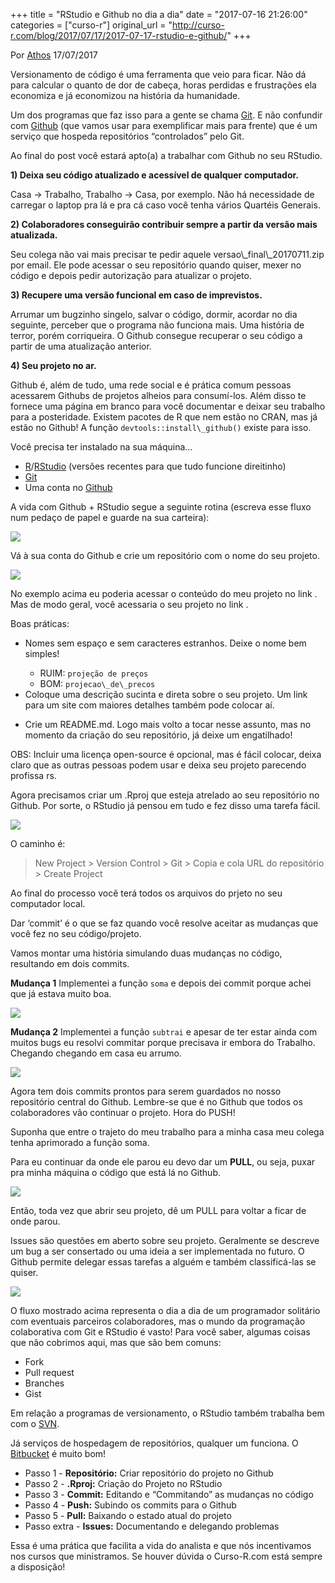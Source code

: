 +++
title = "RStudio e Github no dia a dia"
date = "2017-07-16 21:26:00"
categories = ["curso-r"]
original_url = "http://curso-r.com/blog/2017/07/17/2017-07-17-rstudio-e-github/"
+++

<p class="text-muted text-uppercase mb-small text-right">
Por <a href="http://curso-r.com/author/athos">Athos</a> 17/07/2017
</p>
<p>
Versionamento de código é uma ferramenta que veio para ficar. Não dá
para calcular o quanto de dor de cabeça, horas perdidas e frustrações
ela economiza e já economizou na história da humanidade.
</p>
<p>
Um dos programas que faz isso para a gente se chama
<a href="https://git-scm.com/">Git</a>. E não confundir com
<a href="https://github.com/">Github</a> (que vamos usar para
exemplificar mais para frente) que é um serviço que hospeda repositórios
“controlados” pelo Git.
</p>
<p>
Ao final do post você estará apto(a) a trabalhar com Github no seu
RStudio.
</p>
<p>
<strong>1) Deixa seu código atualizado e acessível de qualquer
computador.</strong>
</p>
<p>
Casa -&gt; Trabalho, Trabalho -&gt; Casa, por exemplo. Não há
necessidade de carregar o laptop pra lá e pra cá caso você tenha vários
Quartéis Generais.
</p>
<p>
<strong>2) Colaboradores conseguirão contribuir sempre a partir da
versão mais atualizada.</strong>
</p>
<p>
Seu colega não vai mais precisar te pedir aquele
versao\_final\_20170711.zip por email. Ele pode acessar o seu
repositório quando quiser, mexer no código e depois pedir autorização
para atualizar o projeto.
</p>
<p>
<strong>3) Recupere uma versão funcional em caso de
imprevistos.</strong>
</p>
<p>
Arrumar um bugzinho singelo, salvar o código, dormir, acordar no dia
seguinte, perceber que o programa não funciona mais. Uma história de
terror, porém corriqueira. O Github consegue recuperar o seu código a
partir de uma atualização anterior.
</p>
<p>
<strong>4) Seu projeto no ar.</strong>
</p>
<p>
Github é, além de tudo, uma rede social e é prática comum pessoas
acessarem Githubs de projetos alheios para consumí-los. Além disso te
fornece uma página em branco para você documentar e deixar seu trabalho
para a posteridade. Existem pacotes de R que nem estão no CRAN, mas já
estão no Github! A função <code>devtools::install\_github()</code>
existe para isso.
</p>

<p>
Você precisa ter instalado na sua máquina…
</p>
<ul>
<li>
<a href="https://cran.r-project.org/">R</a>/<a href="https://www.rstudio.com/products/rstudio/download/">RStudio</a>
(versões recentes para que tudo funcione direitinho)
</li>
<li>
<a href="https://git-scm.com/download/">Git</a>
</li>
<li>
Uma conta no <a href="https://github.com/">Github</a>
</li>
</ul>

<p>
A vida com Github + RStudio segue a seguinte rotina (escreva esse fluxo
num pedaço de papel e guarde na sua carteira):
</p>
<p>
<img src="http://curso-r.com/blog/2017/07/17/2017-07-17-rstudio-e-github/blog/2017-07-17-rstudio-e-github/fluxo_github_rstudio.png">
</p>
<p>
Vá à sua conta do Github e crie um repositório com o nome do seu
projeto.
</p>
<p>
<img src="http://curso-r.com/blog/2017/07/17/2017-07-17-rstudio-e-github/blog/2017-07-17-rstudio-e-github/passo_1_criar_repo.gif">
</p>
<p>
No exemplo acima eu poderia acessar o conteúdo do meu projeto no link
<code><https://github.com/athospd/projecao_de_precos></code>. Mas de
modo geral, você acessaria o seu projeto no link
<code><https://github.com/%3Cnome-do-usuario%3E/%3Cnome-do-projeto%3E></code>.
</p>
<p>
Boas práticas:
</p>
<ul>
<li>
<p>
Nomes sem espaço e sem caracteres estranhos. Deixe o nome bem simples!
</p>
<ul>
<li>
RUIM: <code>projeção de preços</code>
</li>
<li>
BOM: <code>projecao\_de\_precos</code>
</li>
</ul>
</li>
<li>
Coloque uma descrição sucinta e direta sobre o seu projeto. Um link para
um site com maiores detalhes também pode colocar aí.
</li>
<li>
<p>
Crie um README.md. Logo mais volto a tocar nesse assunto, mas no momento
da criação do seu repositório, já deixe um engatilhado!
</p>
</li>
</ul>
<p>
OBS: Incluir uma licença open-source é opcional, mas é fácil colocar,
deixa claro que as outras pessoas podem usar e deixa seu projeto
parecendo profissa rs.
</p>

<p>
Agora precisamos criar um .Rproj que esteja atrelado ao seu repositório
no Github. Por sorte, o RStudio já pensou em tudo e fez disso uma tarefa
fácil.
</p>
<p>
<img src="http://curso-r.com/blog/2017/07/17/2017-07-17-rstudio-e-github/blog/2017-07-17-rstudio-e-github/passo_2_criacao_do_rproj_pt2.gif">
</p>
<p>
O caminho é:
</p>
<blockquote>
<p>
New Project &gt; Version Control &gt; Git &gt; Copia e cola URL do
repositório &gt; Create Project
</p>
</blockquote>
<p>
Ao final do processo você terá todos os arquivos do prjeto no seu
computador local.
</p>

<p>
Dar ‘commit’ é o que se faz quando você resolve aceitar as mudanças que
você fez no seu código/projeto.
</p>
<p>
Vamos montar uma história simulando duas mudanças no código, resultando
em dois commits.
</p>
<p>
<strong>Mudança 1</strong> Implementei a função <code>soma</code> e
depois dei commit porque achei que já estava muito boa.
</p>
<p>
<img src="http://curso-r.com/blog/2017/07/17/2017-07-17-rstudio-e-github/blog/2017-07-17-rstudio-e-github/passo_3_commit_1.gif">
</p>
<p>
<strong>Mudança 2</strong> Implementei a função <code>subtrai</code> e
apesar de ter estar ainda com muitos bugs eu resolvi commitar porque
precisava ir embora do Trabalho. Chegando chegando em casa eu arrumo.
</p>
<p>
<img src="http://curso-r.com/blog/2017/07/17/2017-07-17-rstudio-e-github/blog/2017-07-17-rstudio-e-github/passo_3_commit_2.gif">
</p>
<p>
Agora tem dois commits prontos para serem guardados no nosso repositório
central do Github. Lembre-se que é no Github que todos os colaboradores
vão continuar o projeto. Hora do PUSH!
</p>

<p>
Suponha que entre o trajeto do meu trabalho para a minha casa meu colega
tenha aprimorado a função soma.
</p>
<p>
Para eu continuar da onde ele parou eu devo dar um
<strong>PULL</strong>, ou seja, puxar pra minha máquina o código que
está lá no Github.
</p>
<p>
<img src="http://curso-r.com/blog/2017/07/17/2017-07-17-rstudio-e-github/blog/2017-07-17-rstudio-e-github/passo_5_pull.gif">
</p>
<p>
Então, toda vez que abrir seu projeto, dê um PULL para voltar a ficar de
onde parou.
</p>

<p>
Issues são questões em aberto sobre seu projeto. Geralmente se descreve
um bug a ser consertado ou uma ideia a ser implementada no futuro. O
Github permite delegar essas tarefas a alguém e também classificá-las se
quiser.
</p>
<p>
<img src="http://curso-r.com/blog/2017/07/17/2017-07-17-rstudio-e-github/blog/2017-07-17-rstudio-e-github/passo_extra_issue.gif">
</p>

<p>
O fluxo mostrado acima representa o dia a dia de um programador
solitário com eventuais parceiros colaboradores, mas o mundo da
programação colaborativa com Git e RStudio é vasto! Para você saber,
algumas coisas que não cobrimos aqui, mas que são bem comuns:
</p>
<ul>
<li>
Fork
</li>
<li>
Pull request
</li>
<li>
Branches
</li>
<li>
Gist
</li>
</ul>

<p>
Em relação a programas de versionamento, o RStudio também trabalha bem
com o <a href="https://subversion.apache.org/">SVN</a>.
</p>
<p>
Já serviços de hospedagem de repositórios, qualquer um funciona. O
<a href="https://bitbucket.org/">Bitbucket</a> é muito bom!
</p>

<ul>
<li>
Passo 1 - <strong>Repositório:</strong> Criar repositório do projeto no
Github
</li>
<li>
Passo 2 - <strong>.Rproj:</strong> Criação do Projeto no RStudio
</li>
<li>
Passo 3 - <strong>Commit:</strong> Editando e “Commitando” as mudanças
no código
</li>
<li>
Passo 4 - <strong>Push:</strong> Subindo os commits para o Github
</li>
<li>
Passo 5 - <strong>Pull:</strong> Baixando o estado atual do projeto
</li>
<li>
Passo extra - <strong>Issues:</strong> Documentando e delegando
problemas
</li>
</ul>
<p>
Essa é uma prática que facilita a vida do analista e que nós
incentivamos nos cursos que ministramos. Se houver dúvida o Curso-R.com
está sempre a disposição!
</p>

